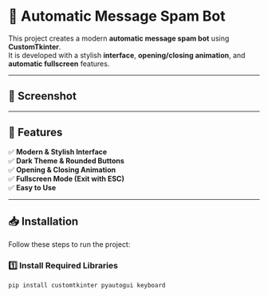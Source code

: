 # 🚀 Automatic Message Spam Bot

This project creates a modern **automatic message spam bot** using **CustomTkinter**.\
It is developed with a stylish **interface**, **opening/closing animation**, and **automatic fullscreen** features.

---

## 📸 Screenshot

---

## 🎯 Features

✅ **Modern & Stylish Interface**\
✅ **Dark Theme & Rounded Buttons**\
✅ **Opening & Closing Animation**\
✅ **Fullscreen Mode (Exit with ESC)**\
✅ **Easy to Use**

---

## 📥 Installation

Follow these steps to run the project:

### 1️⃣ Install Required Libraries

```bash
pip install customtkinter pyautogui keyboard

